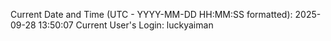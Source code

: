 Current Date and Time (UTC - YYYY-MM-DD HH:MM:SS formatted): 2025-09-28 13:50:07
Current User's Login: luckyaiman
